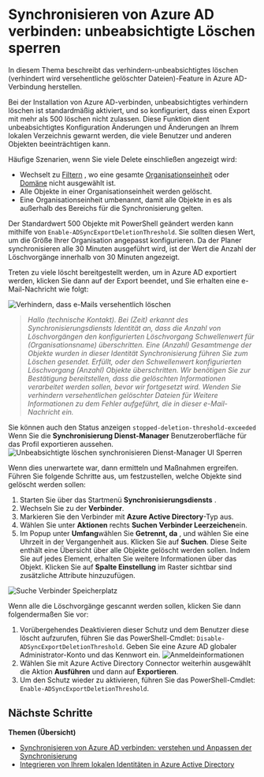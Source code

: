 <properties
   pageTitle="Synchronisieren von Azure AD verbinden: unbeabsichtigte Löschen sperren | Microsoft Azure"
   description="In diesem Thema beschreibt das verhindern-unbeabsichtigtes löschen (verhindert wird versehentliche gelöschter Dateien)-Feature in Azure AD-Verbindung herstellen."
   services="active-directory"
   documentationCenter=""
   authors="AndKjell"
   manager="femila"
   editor=""/>

<tags
   ms.service="active-directory"
   ms.devlang="na"
   ms.topic="article"
   ms.tgt_pltfrm="na"
   ms.workload="identity"
   ms.date="09/01/2016"
   ms.author="billmath"/>

# <a name="azure-ad-connect-sync-prevent-accidental-deletes"></a>Synchronisieren von Azure AD verbinden: unbeabsichtigte Löschen sperren
In diesem Thema beschreibt das verhindern-unbeabsichtigtes löschen (verhindert wird versehentliche gelöschter Dateien)-Feature in Azure AD-Verbindung herstellen.

Bei der Installation von Azure AD-verbinden, unbeabsichtigtes verhindern löschen ist standardmäßig aktiviert, und so konfiguriert, dass einen Export mit mehr als 500 löschen nicht zulassen. Diese Funktion dient unbeabsichtigtes Konfiguration Änderungen und Änderungen an Ihrem lokalen Verzeichnis gewarnt werden, die viele Benutzer und anderen Objekten beeinträchtigen kann.

Häufige Szenarien, wenn Sie viele Delete einschließen angezeigt wird:

- Wechselt zu [Filtern](active-directory-aadconnectsync-configure-filtering.md) , wo eine gesamte [Organisationseinheit](active-directory-aadconnectsync-configure-filtering.md#organizational-unitbased-filtering) oder [Domäne](active-directory-aadconnectsync-configure-filtering.md#domain-based-filtering) nicht ausgewählt ist.
- Alle Objekte in einer Organisationseinheit werden gelöscht.
- Eine Organisationseinheit umbenannt, damit alle Objekte in es als außerhalb des Bereichs für die Synchronisierung gelten.

Der Standardwert 500 Objekte mit PowerShell geändert werden kann mithilfe von `Enable-ADSyncExportDeletionThreshold`. Sie sollten diesen Wert, um die Größe Ihrer Organisation angepasst konfigurieren. Da der Planer synchronisieren alle 30 Minuten ausgeführt wird, ist der Wert die Anzahl der Löschvorgänge innerhalb von 30 Minuten angezeigt.

Treten zu viele löscht bereitgestellt werden, um in Azure AD exportiert werden, klicken Sie dann auf der Export beendet, und Sie erhalten eine e-Mail-Nachricht wie folgt:

![Verhindern, dass e-Mails versehentlich löschen](./media/active-directory-aadconnectsync-feature-prevent-accidental-deletes/email.png)

> *Hallo (technische Kontakt). Bei (Zeit) erkannt des Synchronisierungsdiensts Identität an, dass die Anzahl von Löschvorgängen den konfigurierten Löschvorgang Schwellenwert für (Organisationsname) überschritten. Eine (Anzahl) Gesamtmenge der Objekte wurden in dieser Identität Synchronisierung führen Sie zum Löschen gesendet. Erfüllt, oder den Schwellenwert konfigurierten Löschvorgang (Anzahl) Objekte überschritten. Wir benötigen Sie zur Bestätigung bereitstellen, dass die gelöschten Informationen verarbeitet werden sollen, bevor wir fortgesetzt wird. Wenden Sie verhindern versehentlichen gelöschter Dateien für Weitere Informationen zu dem Fehler aufgeführt, die in dieser e-Mail-Nachricht ein.*

Sie können auch den Status anzeigen `stopped-deletion-threshold-exceeded` Wenn Sie die **Synchronisierung Dienst-Manager** Benutzeroberfläche für das Profil exportieren aussehen.
![Unbeabsichtigte löschen synchronisieren Dienst-Manager UI Sperren](./media/active-directory-aadconnectsync-feature-prevent-accidental-deletes/syncservicemanager.png)

Wenn dies unerwartete war, dann ermitteln und Maßnahmen ergreifen. Führen Sie folgende Schritte aus, um festzustellen, welche Objekte sind gelöscht werden sollen:

1. Starten Sie über das Startmenü **Synchronisierungsdiensts** .
2. Wechseln Sie zu der **Verbinder**.
3. Markieren Sie den Verbinder mit **Azure Active Directory**-Typ aus.
4. Wählen Sie unter **Aktionen** rechts **Suchen Verbinder Leerzeichen**ein.
5. Im Popup unter **Umfang**wählen Sie **Getrennt, da** , und wählen Sie eine Uhrzeit in der Vergangenheit aus. Klicken Sie auf **Suchen**. Diese Seite enthält eine Übersicht über alle Objekte gelöscht werden sollen. Indem Sie auf jedes Element, erhalten Sie weitere Informationen über das Objekt. Klicken Sie auf **Spalte Einstellung** im Raster sichtbar sind zusätzliche Attribute hinzuzufügen.

![Suche Verbinder Speicherplatz](./media/active-directory-aadconnectsync-feature-prevent-accidental-deletes/searchcs.png)

Wenn alle die Löschvorgänge gescannt werden sollen, klicken Sie dann folgendermaßen Sie vor:

1. Vorübergehendes Deaktivieren dieser Schutz und dem Benutzer diese löscht aufzurufen, führen Sie das PowerShell-Cmdlet: `Disable-ADSyncExportDeletionThreshold`. Geben Sie eine Azure AD globaler Administrator-Konto und das Kennwort ein.
![Anmeldeinformationen](./media/active-directory-aadconnectsync-feature-prevent-accidental-deletes/credentials.png)
2. Wählen Sie mit Azure Active Directory Connector weiterhin ausgewählt die Aktion **Ausführen** und dann auf **Exportieren**.
3. Um den Schutz wieder zu aktivieren, führen Sie das PowerShell-Cmdlet: `Enable-ADSyncExportDeletionThreshold`.

## <a name="next-steps"></a>Nächste Schritte

**Themen (Übersicht)**

- [Synchronisieren von Azure AD verbinden: verstehen und Anpassen der Synchronisierung](active-directory-aadconnectsync-whatis.md)
- [Integrieren von Ihrem lokalen Identitäten in Azure Active Directory](active-directory-aadconnect.md)
